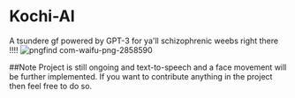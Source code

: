 # Kochi-AI
A tsundere gf powered by GPT-3 for ya'll schizophrenic weebs right there !!!!
![pngfind com-waifu-png-2858590](https://github.com/hikki78/Kochi-AI/assets/79590183/18730ad0-ddd5-4833-aaa9-d15857444550)


##Note 
Project is still ongoing and text-to-speech and a face movement will be further implemented.
If you want to contribute anything in the project then feel free to do so. 
